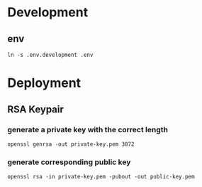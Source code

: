 
# Development
## env
```ln -s .env.development .env```


# Deployment
## RSA Keypair

### generate a private key with the correct length
```openssl genrsa -out private-key.pem 3072```

### generate corresponding public key
```openssl rsa -in private-key.pem -pubout -out public-key.pem```